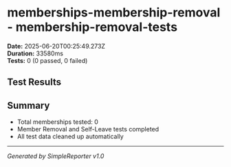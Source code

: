 # memberships-membership-removal - membership-removal-tests

**Date:** 2025-06-20T00:25:49.273Z  
**Duration:** 33580ms  
**Tests:** 0 (0 passed, 0 failed)

## Test Results



## Summary

- Total memberships tested: 0
- Member Removal and Self-Leave tests completed
- All test data cleaned up automatically

---
*Generated by SimpleReporter v1.0*
